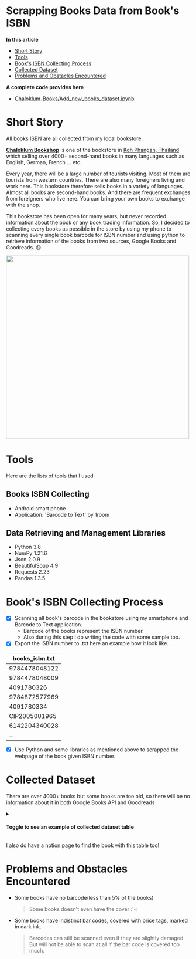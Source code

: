 Scrapping Books Data from Book's ISBN
======================================
**In this article**
 * [Short Story](https://github.com/p4zaa/Chaloklum-Books/blob/main/README.md#short-story)
 * [Tools](https://github.com/p4zaa/Chaloklum-Books/blob/main/README.md#tools)
 * [Book's ISBN Collecting Process](https://github.com/p4zaa/Chaloklum-Books/blob/main/README.md#books-isbn-collecting-process)
 * [Collected Dataset](https://github.com/p4zaa/Chaloklum-Books/blob/main/README.md#collected-dataset)
 * [Problems and Obstacles Encountered](https://github.com/p4zaa/Chaloklum-Books/blob/main/README.md#problems-and-obstacles-encountered)

**A complete code provides here**
 * [Chaloklum-Books/Add_new_books_dataset.ipynb](https://github.com/p4zaa/Chaloklum-Books/blob/main/Add_new_books_dataset.ipynb)

# Short Story
All books ISBN are all collected from my local bookstore.

**[Chaloklum Bookshop](https://dustyblu3.notion.site/dustyblu3/Chaloklum-Bookshop-We-sell-over-4000-second-hand-books-b29ecb72cd0f40f6812d96ae8e07eb5b)** is one of the bookstore in [Koh Phangan, Thailand](https://en.wikipedia.org/wiki/Ko_Pha-ngan) which selling over 4000+ second-hand books in many languages such as English, German, French ... etc. 

 Every year, there will be a large number of tourists visiting. Most of them are tourists from western countries. There are also many foreigners living and work here. This bookstore therefore sells books in a variety of languages. Almost all books are second-hand books. And there are frequent exchanges from foreigners who live here. You can bring your own books to exchange with the shop. 

This bookstore has been open for many years, but never recorded information about the book or any book trading information. So, I decided to collecting every books as possible in the store by using my phone to scanning every single book barcode for ISBN number and using python to retrieve information of the books from two sources, Google Books and Goodreads. 😃 

<img src="https://i.imgur.com/IVh3cZb.jpg" width="500"/>

# Tools
Here are the lists of tools that I used
 ## Books ISBN Collecting
  * Android smart phone 
  * Application: 'Barcode to Text' by 1room
 ## Data Retrieving and Management Libraries
  * Python 3.8
  * NumPy 1.21.6
  * Json 2.0.9
  * BeautifulSoup 4.9
  * Requests 2.23
  * Pandas 1.3.5

# Book's ISBN Collecting Process
 - [X] Scanning all book's barcode in the bookstore using my smartphone and Barcode to Text application.
   - Barcode of the books represent the ISBN number.
   - Also during this step I do writing the code with some sample too.
 - [X] Export the ISBN number to .txt here an example how it look like.

  | books_isbn.txt |
  | --- |
  | 9784478048122 |
  | 9784478048009 |
  | 4091780326 |
  | 9784872577969 |
  | 4091780334 |
  | CIP2005001965 |
  | 6142204340028 |
  | ... |
 - [X] Use Python and some libraries as mentioned above to scrapped the webpage of the book given ISBN number.

# Collected Dataset
There are over 4000+ books but some books are too old, so there will be no information about it in both Google Books API and Goodreads

<details>
<summary><h4>Toggle to see an example of collected dataset table</h3></summary>

|    |   id |   isbn_10 |   isbn_13 |   isbn_other |     isbn_book | authors       | title                             | subtitle                                        |   publisher |   published_date |   page_count | categories                                                    | language   |   google_desc |   rating_avg |   #reviews |   #ratings |   #text_reviews |   thumbnail |   genre |   goodreads_desc |   text_reviews |   also_enjoy |   status |
|---:|-----:|----------:|----------:|-------------:|--------------:|:--------------|:----------------------------------|:------------------------------------------------|------------:|-----------------:|-------------:|:--------------------------------------------------------------|:-----------|--------------:|-------------:|-----------:|-----------:|----------------:|------------:|--------:|-----------------:|---------------:|-------------:|---------:|
|  0 |    1 |       nan |       nan |          nan | 9788020609564 | ['Jiří Šolc'] | Útěky a návraty Bohumila Laušmana | osud českého politika                           |         nan |             2008 |          403 | ['Political prisoners / Czechoslovakia / 1948-1968 / czenas'] | cs         |           nan |          nan |        nan |        nan |             nan |         nan |     nan |              nan |            nan |          nan |       -1 |
|  1 |    2 |       nan |       nan |          nan | 9789637253089 | nan           | A nők tartják az égbolt felét     | egy rendkívüli asszony rendkívüli élettörténete |         nan |             2005 |          nan | nan                                                           | hu         |           nan |          nan |        nan |        nan |             nan |         nan |     nan |              nan |            nan |          nan |       -1 |

</details>

I also do have a [notion page](https://dustyblu3.notion.site/Chaloklum-Bookshop-Books-Finder-beta-e4d5583000974436979ab191af02f25e) to find the book with this table too!

# Problems and Obstacles Encountered
 - Some books have no barcode(less than 5% of the books)
    > Some books doesn't even have the cover :'<
 - Some books have indistinct bar codes, covered with price tags, marked in dark ink.
    > Barcodes can still be scanned even if they are slightly damaged. <br />But will not be able to scan at all if the bar code is covered too much.
    
